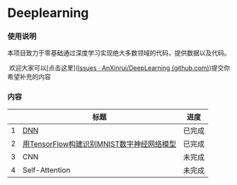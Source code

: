 # Deeplearning

###  使用说明

​	本项目致力于零基础通过深度学习实现绝大多数领域的代码，提供数据以及代码。

​	欢迎大家可以[点击这里]([Issues · AnXinrui/DeepLearning (github.com)](https://github.com/AnXinrui/DeepLearning/issues))提交你希望补充的内容

### 内容

|      | 标题                                                         | 进度   |
| :--- | ------------------------------------------------------------ | ------ |
| 1    | [DNN](https://github.com/AnXinrui/DeepLearning/tree/main/DNN) | 已完成 |
| 2    | [用TensorFlow构建识别MNIST数字神经网络模型](https://github.com/AnXinrui/DeepLearning/tree/main/mnist) | 已完成 |
| 3    | CNN                                                          | 未完成 |
| 4    | Self-Attention                                               | 未完成 |

